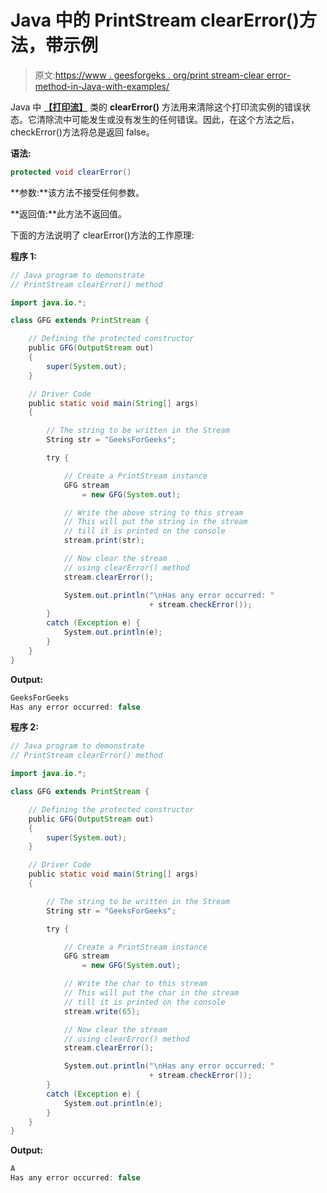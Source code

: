 # Java 中的 PrintStream clearError()方法，带示例

> 原文:[https://www . geesforgeks . org/print stream-clear error-method-in-Java-with-examples/](https://www.geeksforgeeks.org/printstream-clearerror-method-in-java-with-examples/)

Java 中 **[【打印流】](https://www.geeksforgeeks.org/java-io-printstream-class-java-set-1/)** 类的 **clearError()** 方法用来清除这个打印流实例的错误状态。它清除流中可能发生或没有发生的任何错误。因此，在这个方法之后，checkError()方法将总是返回 false。

**语法:**

```java
protected void clearError()
```

**参数:**该方法不接受任何参数。

**返回值:**此方法不返回值。

下面的方法说明了 clearError()方法的工作原理:

**程序 1:**

```java
// Java program to demonstrate
// PrintStream clearError() method

import java.io.*;

class GFG extends PrintStream {

    // Defining the protected constructor
    public GFG(OutputStream out)
    {
        super(System.out);
    }

    // Driver Code
    public static void main(String[] args)
    {

        // The string to be written in the Stream
        String str = "GeeksForGeeks";

        try {

            // Create a PrintStream instance
            GFG stream
                = new GFG(System.out);

            // Write the above string to this stream
            // This will put the string in the stream
            // till it is printed on the console
            stream.print(str);

            // Now clear the stream
            // using clearError() method
            stream.clearError();

            System.out.println("\nHas any error occurred: "
                               + stream.checkError());
        }
        catch (Exception e) {
            System.out.println(e);
        }
    }
}
```

**Output:**

```java
GeeksForGeeks
Has any error occurred: false

```

**程序 2:**

```java
// Java program to demonstrate
// PrintStream clearError() method

import java.io.*;

class GFG extends PrintStream {

    // Defining the protected constructor
    public GFG(OutputStream out)
    {
        super(System.out);
    }

    // Driver Code
    public static void main(String[] args)
    {

        // The string to be written in the Stream
        String str = "GeeksForGeeks";

        try {

            // Create a PrintStream instance
            GFG stream
                = new GFG(System.out);

            // Write the char to this stream
            // This will put the char in the stream
            // till it is printed on the console
            stream.write(65);

            // Now clear the stream
            // using clearError() method
            stream.clearError();

            System.out.println("\nHas any error occurred: "
                               + stream.checkError());
        }
        catch (Exception e) {
            System.out.println(e);
        }
    }
}
```

**Output:**

```java
A
Has any error occurred: false

```